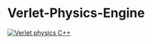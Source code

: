# Verlet-Physics-Engine
 
[![Verlet physics C++](https://img.youtube.com/vi/voavudaj71g?si=DKBmkT114xaHLVo6/1.jpg)](https://youtu.be/voavudaj71g?si=DKBmkT114xaHLVo6)


